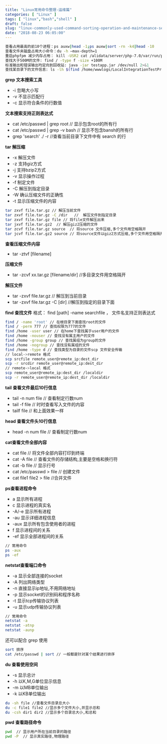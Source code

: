 ```yaml
---
title: "Linux常用命令整理-运维篇"
categories: [ "Linux" ]
tags: [ "linux","bash","shell" ]
draft: false
slug: "linux-commonly-used-command-sorting-operation-and-maintenance-section"
date: "2018-08-23 06:05:00"
---
```


```bash
查看占用最高的前10个进程：ps auxw|head -1;ps auxw|sort -rn -k4|head -10
查看文件夹磁盘占用大小命令：du -h –max-depth=1
重启phpfpm 减少内存占用： kill -USR2 cat /alidata/server/php-7.0/var/run/php-fpm.pid
查找大于500M的文件: find / -type f -size +100M
标准输出和错误输出均定向到回收站: java -jar testapp.jar /dev/null 2>&1
查找某目录下的文件信息: ls -lh $(find /home/wwwlogs/LocalIntegrationTestProxy/ - name *.log)
```
**grep 文本搜索工具**

 - -i 忽略大小写
 - -v 不显示匹配行
 - -c 显示符合条件的行数值

**文本搜索支持正则表达式**
 - cat /etc/passwd | grep root // 显示包含root的所有行
 - cat /etc/passwd | grep -v bash // 显示不包含bansh的所有行
 - grep 'search' ./ -r //查看当前目录下文件中有 search 的行


<!--more-->


**tar 解压缩**
 - -x 解压文件
 - -z 支持giz方式
 - -j 支持bzip2方式
 - -v 显示操作过程
 - -f 制定文件
 - -C 解压到指定目录
 - -W 确认压缩文件的正确性
 - -t 显示压缩文件的内容
```bash
tar zxvf file.tar.gz // 解压当前文件
tar zxvf file.tar.gz -C /dir   //  解压文件到指定目录
tar zxvf file.tar.gz file // 将file文件解压出来
tar jxvf file.tar.gz2  // 解压giz2压缩的文件
tar zcvf file.tar.gz source  // 将source 文件压缩,多个文件用空格隔开
tar jcvf file.tar.gz2 source // 将source文件以giz2方式压缩,多个文件用空格隔开
```

**查看压缩文件内容**

 - tar -ztvf [filename]

**压缩文件**

 - tar -zcvf xx.tar.gz [filename/dir] //多目录文件用空格隔开

**解压文件**

 - tar -zxvf file.tar.gz  // 解压到当前目录
 - tar -zxvf file.tar.gz -C [dir]  //解压到指定的目录下面

**find 查找文件**
格式： find [path] -name searchfile ， 文件名支持正则表达式
```bash
find / -name 'root' // 在根目录下面查找root的文件
find / -perm 777 // 查找权限为777的文件
find /home -user user // 在home下查找属于user用户的文件
find /home -nouser // 查找没有属主用户的文件
find /home -group group // 查找属组为group的文件
find /home -nogroup // 查找没有属组的文件
find /home -type d // 查找类型为目录的文件scp 文件安全传输
// local->remote 格式
scp srcfile remote_user@remote_ip:dest_dir
scp -r srcdir remote_user@remote_ip:dest_dir
// remote->local 格式
scp remote_user@remote_ip:dest_dir /localdir
scp -r remote_user@remote_ip:dest_dir /localdir
```

**tail 查看文件最后10行信息**

 - tail -n num file  // 查看制定行数num
 - tail -f file  // 时时查看写入文件的内容
 - tailf file // 和上面效果一样

**head 查看文件头10行信息**

 - head -n num file  // 查看制定行数num

**cat查看文件全部内容**

 - cat file  // 将文件全部内容打印到终端
 - cat -A file // 查看文件的存储结构,主要是空格和换行符
 - cat -b file  // 显示行号
 - cat /etc/passwd > file // 创建文件
 - cat file1 file2 > file //合并文件

**ps查看进程命令**

 - a 显示所有进程
 - c 显示进程的真实名
 - -A/-e 显示所有进程
 - -au 显示详细进程信息
 - -aux 显示所有包含使用者的进程
 - f 显示进程间的关系
 - -ef 显示全部进程间的关系

```bash
// 常用命令
ps -aux
ps -ef
```
**netstat查看端口命令**

 - -a 显示全部连接的socket
 - -A 列出网络类型
 - -n 直接显示ip地址,不用网络地址
 - -p 显示socket的识别码和程序名称
 - -t 显示tcp传输协议列表
 - -u 显示udp传输协议列表
```bash
// 常用命令
netstat -a
netstat -atnp
netstat -aunp
```
还可以配合 grep 使用
```bash
sort 排序
cat /etc/passwd | sort // 一般都是针对某个结果进行排序
```
**du 查看使用空间**
 - -s 显示总计
 - -h 以K,M,G单位显示信息
 - -m 以MB单位输出
 - -k 以KB单位输出
```bash
du -sh file //查看文件目录总大小
du -c file1 file2 //显示多个文件大小,并显示总和
du -csh dir1 dir2 //显示多个目录总大小,和总和
```
**pwd 查看路径命令**
```bash
pwd  // 显示用户所在当前目录的路径
pwd -P  // 显示真实路径,物理路径
```